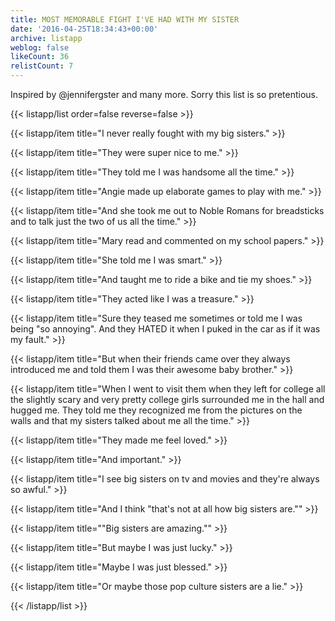 ```yaml
---
title: MOST MEMORABLE FIGHT I'VE HAD WITH MY SISTER
date: '2016-04-25T18:34:43+00:00'
archive: listapp
weblog: false
likeCount: 36
relistCount: 7
---
```


Inspired by @jennifergster and many more. Sorry this list is so pretentious.

<!--more-->

{{< listapp/list order=false reverse=false >}}

   {{< listapp/item title="I never really fought with my big sisters." >}}

   {{< listapp/item title="They were super nice to me." >}}

   {{< listapp/item title="They told me I was handsome all the time." >}}

   {{< listapp/item title="Angie made up elaborate games to play with me." >}}

   {{< listapp/item title="And she took me out to Noble Romans for breadsticks and to talk just the two of us all the time." >}}

   {{< listapp/item title="Mary read and commented on my school papers." >}}

   {{< listapp/item title="She told me I was smart." >}}

   {{< listapp/item title="And taught me to ride a bike and tie my shoes." >}}

   {{< listapp/item title="They acted like I was a treasure." >}}

   {{< listapp/item title="Sure they teased me sometimes or told me I was being \"so annoying\". And they HATED it when I puked in the car as if it was my fault." >}}

   {{< listapp/item title="But when their friends came over they always introduced me and told them I was their awesome baby brother." >}}

   {{< listapp/item title="When I went to visit them when they left for college all the slightly scary and very pretty college girls surrounded me in the hall and hugged me. They told me they recognized me from the pictures on the walls and that my sisters talked about me all the time." >}}

   {{< listapp/item title="They made me feel loved." >}}

   {{< listapp/item title="And important." >}}

   {{< listapp/item title="I see big sisters on tv and movies and they're always so awful." >}}

   {{< listapp/item title="And I think \"that's not at all how big sisters are.\"" >}}

   {{< listapp/item title="\"Big sisters are amazing.\"" >}}

   {{< listapp/item title="But maybe I was just lucky." >}}

   {{< listapp/item title="Maybe I was just blessed." >}}

   {{< listapp/item title="Or maybe those pop culture sisters are a lie." >}}

{{< /listapp/list >}}
